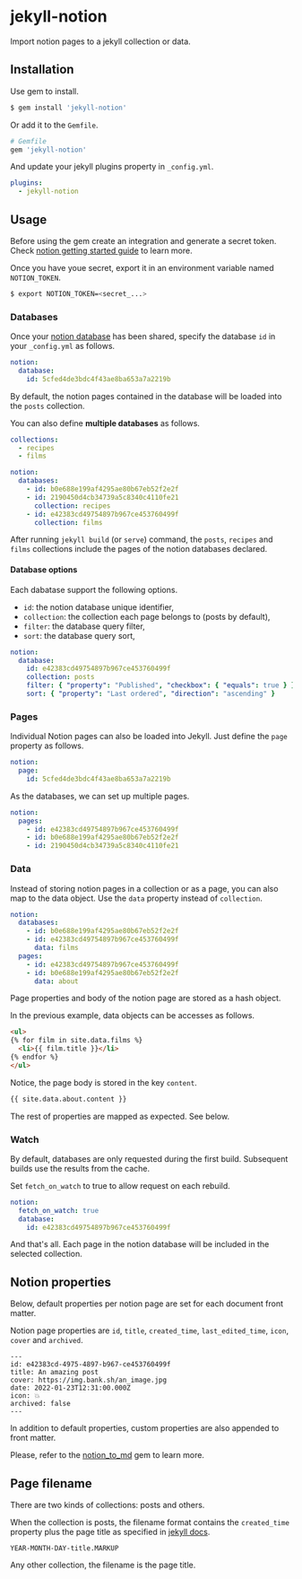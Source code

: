# jekyll-notion

Import notion pages to a jekyll collection or data.

## Installation

Use gem to install.
```bash
$ gem install 'jekyll-notion'
```

Or add it to the `Gemfile`.
```ruby
# Gemfile
gem 'jekyll-notion'
```

And update your jekyll plugins property in `_config.yml`.

```yml
plugins:
  - jekyll-notion
```

## Usage

Before using the gem create an integration and generate a secret token. Check [notion getting started guide](https://developers.notion.com/docs/getting-started) to learn more.

Once you have youe secret, export it in an environment variable named `NOTION_TOKEN`.

```bash
$ export NOTION_TOKEN=<secret_...>
```

### Databases

Once your [notion database](https://www.notion.so/help/intro-to-databases) has been shared, specify the database `id` in your `_config.yml` as follows.

```yml
notion:
  database:
    id: 5cfed4de3bdc4f43ae8ba653a7a2219b
```

By default, the notion pages contained in the database will be loaded into the `posts` collection.

You can also define __multiple databases__ as follows.

```yml
collections:
  - recipes
  - films

notion:
  databases:
    - id: b0e688e199af4295ae80b67eb52f2e2f
    - id: 2190450d4cb34739a5c8340c4110fe21
      collection: recipes
    - id: e42383cd49754897b967ce453760499f 
      collection: films
```

After running `jekyll build` (or `serve`) command, the `posts`, `recipes` and `films` collections include the pages of the notion databases declared. 

#### Database options

Each dabatase support the following options.

* `id`: the notion database unique identifier,
* `collection`: the collection each page belongs to (posts by default),
* `filter`: the database query filter,
* `sort`: the database query sort,

```yml
notion:
  database:
    id: e42383cd49754897b967ce453760499f
    collection: posts
    filter: { "property": "Published", "checkbox": { "equals": true } }
    sort: { "property": "Last ordered", "direction": "ascending" }
```

### Pages

Individual Notion pages can also be loaded into Jekyll. Just define the `page` property as follows.

```yml
notion:
  page:
    id: 5cfed4de3bdc4f43ae8ba653a7a2219b
```

As the databases, we can set up multiple pages.

```yaml
notion:
  pages:
    - id: e42383cd49754897b967ce453760499f
    - id: b0e688e199af4295ae80b67eb52f2e2f
    - id: 2190450d4cb34739a5c8340c4110fe21

```

### Data

Instead of storing notion pages in a collection or as a page, you can also map to the data object. Use the `data` property instead of `collection`.

```yml
notion:
  databases:
    - id: b0e688e199af4295ae80b67eb52f2e2f
    - id: e42383cd49754897b967ce453760499f
      data: films
  pages:
    - id: e42383cd49754897b967ce453760499f
    - id: b0e688e199af4295ae80b67eb52f2e2f
      data: about
```

Page properties and body of the notion page are stored as a hash object.

In the previous example, data objects can be accesses as follows.

```html
<ul>
{% for film in site.data.films %}
  <li>{{ film.title }}</li>
{% endfor %}
</ul>
```

Notice, the page body is stored in the key `content`.

```html
{{ site.data.about.content }}
```

The rest of properties are mapped as expected. See below.

### Watch

By default, databases are only requested during the first build. Subsequent builds use the results from the cache.

Set `fetch_on_watch` to true to allow request on each rebuild.

```yml
notion:
  fetch_on_watch: true
  database:
    id: e42383cd49754897b967ce453760499f
```

And that's all. Each page in the notion database will be included in the selected collection.

## Notion properties

Below, default properties per notion page are set for each document front matter.

Notion page properties are `id`, `title`, `created_time`, `last_edited_time`, `icon`, `cover` and `archived`.

```
---
id: e42383cd-4975-4897-b967-ce453760499f
title: An amazing post
cover: https://img.bank.sh/an_image.jpg
date: 2022-01-23T12:31:00.000Z
icon: 💥
archived: false
---
```

In addition to default properties, custom properties are also appended to front matter.

Please, refer to the [notion_to_md](https://github.com/emoriarty/notion_to_md/) gem to learn more.

## Page filename

There are two kinds of collections: posts and others.

When the collection is posts, the filename format contains the `created_time` property plus the page title as specified in [jekyll docs](https://jekyllrb.com/docs/posts/#creating-posts).

```
YEAR-MONTH-DAY-title.MARKUP
```

Any other collection, the filename is the page title.
